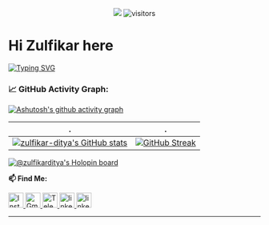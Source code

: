 <p align="center">
    <a href="https://github.com/zulfikar-ditya/zulfikar-ditya"><img src="https://img.shields.io/badge/status-updating-brightgreen.svg"></a>
    <img src="https://visitor-badge.laobi.icu/badge?page_id=zulfikar-ditya" alt="visitors"/>   
</p>

# Hi Zulfikar here

[![Typing SVG](https://readme-typing-svg.herokuapp.com?color=%2336BCF7&center=true&vCenter=true&width=600&lines=Hi+there+👋,+I+am+Zulfikar+Ditya;+Welcome+to+My+Profile!;Love+to+learning+new+things+;Backend+Development+)](https://git.io/typing-svg)

<!--   GitHub stats graph -->

### 📈 GitHub Activity Graph:

[![Ashutosh's github activity graph](https://github-readme-activity-graph.vercel.app/graph?username=zulfikar-ditya&bg_color=0f172a&color=f43f5e&line=14b8a6&point=f43f5e&area=true&hide_border=true)](https://github.com/ashutosh00710/github-readme-activity-graph)

| .                                                                                                                                        | .                                                                                                                         |
| ---------------------------------------------------------------------------------------------------------------------------------------- | ------------------------------------------------------------------------------------------------------------------------- |
| <a href="http://www.github.com/zulfikar-ditya"><img src="https://github-readme-stats.vercel.app/api?username=zulfikar-ditya&show_icons=true&hide=&count_private=true&title_color=14b8a6&text_color=f43f5e&icon_color=f43f5e&bg_color=0f172a&hide_border=true&show_icons=true" alt="zulfikar-ditya's GitHub stats" /></a> | [![GitHub Streak](https://streak-stats.demolab.com?user=zulfikar-ditya&hide_border=true&date_format=j%20M%5B%20Y%5D&background=0F172A&ring=14B8A6&fire=F43F5E&currStreakNum=F43F5E&currStreakLabel=F43F5E&sideLabels=F43F5E&sideNums=F43F5E&dates=E2E8F0&stroke=14B8A6)](https://git.io/streak-stats) |


[![@zulfikarditya's Holopin board](https://holopin.io/api/user/board?user=zulfikarditya)](https://holopin.io/@zulfikarditya)

**📫 Find Me:**

<p align="left">
  <a href="https://www.instagram.com/zulfikar.ditya/" target="blank">
    <img src="https://www.vectorlogo.zone/logos/instagram/instagram-icon.svg"  alt="Instagram" height="30">
  </a>
  <a href="mailto:zulfikarditya@gmail.com" target="blank">
    <img src="https://www.vectorlogo.zone/logos/gmail/gmail-icon.svg" alt="Gmail" height="30">
  </a>
  <a href="https://t.me/Zulfikar_ditya" target="blank">
    <img src="https://www.vectorlogo.zone/logos/telegram/telegram-icon.svg"  alt="Telegram" height="30">
  </a>
    <a href="https://www.linkedin.com/in/zulfikar-ditya" target="blank">
    <img src="https://www.vectorlogo.zone/logos/linkedin/linkedin-tile.svg"  alt="linked In" height="30">
  </a>
  </a>
    <a href="https://medium.com/@zulfikarditya" target="blank">
    <img src="https://www.vectorlogo.zone/logos/medium/medium-tile.svg"  alt="linked In" height="30">
  </a>
</p>

---
